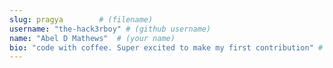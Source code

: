```yaml
---
slug: pragya        # (filename)
username: "the-hack3rboy" # (github username)
name: "Abel D Mathews"  # (your name)
bio: "code with coffee. Super excited to make my first contribution" # (About yourself)
---
```


